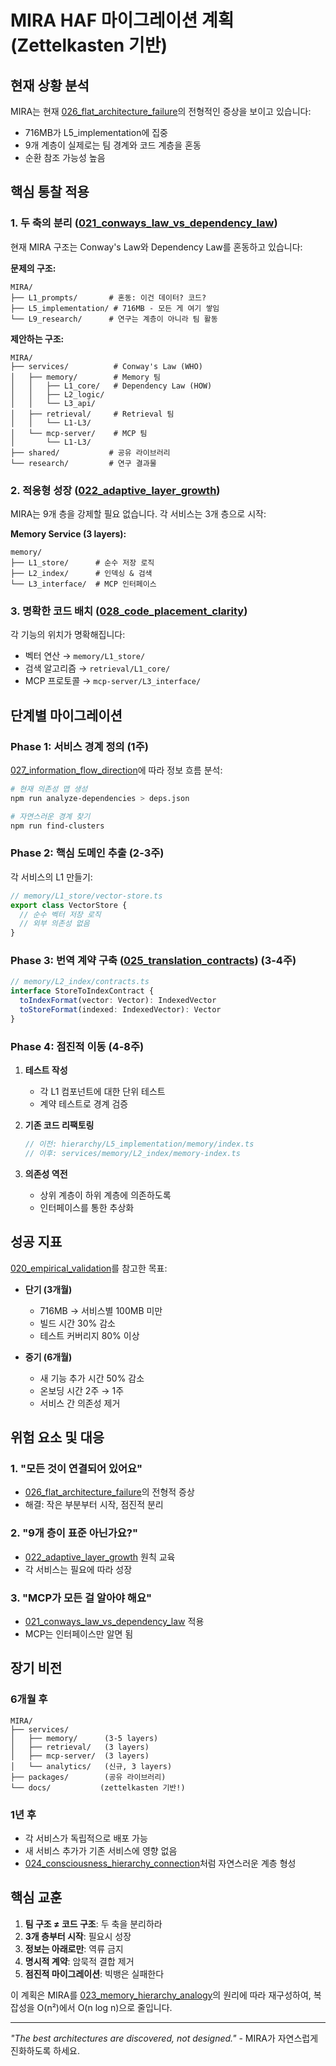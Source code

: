 # MIRA HAF 마이그레이션 계획 (Zettelkasten 기반)

## 현재 상황 분석

MIRA는 현재 [026_flat_architecture_failure](./zettel_references/026_flat_architecture_failure.md)의 전형적인 증상을 보이고 있습니다:
- 716MB가 L5_implementation에 집중
- 9개 계층이 실제로는 팀 경계와 코드 계층을 혼동
- 순환 참조 가능성 높음

## 핵심 통찰 적용

### 1. 두 축의 분리 ([021_conways_law_vs_dependency_law](./zettel_references/021_conways_law_vs_dependency_law.md))

현재 MIRA 구조는 Conway's Law와 Dependency Law를 혼동하고 있습니다:

**문제의 구조:**
```
MIRA/
├── L1_prompts/       # 혼동: 이건 데이터? 코드?
├── L5_implementation/ # 716MB - 모든 게 여기 쌓임
└── L9_research/      # 연구는 계층이 아니라 팀 활동
```

**제안하는 구조:**
```
MIRA/
├── services/          # Conway's Law (WHO)
│   ├── memory/        # Memory 팀
│   │   ├── L1_core/   # Dependency Law (HOW)
│   │   ├── L2_logic/
│   │   └── L3_api/
│   ├── retrieval/     # Retrieval 팀  
│   │   └── L1-L3/
│   └── mcp-server/    # MCP 팀
│       └── L1-L3/
├── shared/           # 공유 라이브러리
└── research/         # 연구 결과물
```

### 2. 적응형 성장 ([022_adaptive_layer_growth](./zettel_references/022_adaptive_layer_growth.md))

MIRA는 9개 층을 강제할 필요 없습니다. 각 서비스는 3개 층으로 시작:

**Memory Service (3 layers):**
```
memory/
├── L1_store/      # 순수 저장 로직
├── L2_index/      # 인덱싱 & 검색
└── L3_interface/  # MCP 인터페이스
```

### 3. 명확한 코드 배치 ([028_code_placement_clarity](./zettel_references/028_code_placement_clarity.md))

각 기능의 위치가 명확해집니다:
- 벡터 연산 → `memory/L1_store/`
- 검색 알고리즘 → `retrieval/L1_core/`
- MCP 프로토콜 → `mcp-server/L3_interface/`

## 단계별 마이그레이션

### Phase 1: 서비스 경계 정의 (1주)

[027_information_flow_direction](./zettel_references/027_information_flow_direction.md)에 따라 정보 흐름 분석:

```bash
# 현재 의존성 맵 생성
npm run analyze-dependencies > deps.json

# 자연스러운 경계 찾기
npm run find-clusters
```

### Phase 2: 핵심 도메인 추출 (2-3주)

각 서비스의 L1 만들기:

```typescript
// memory/L1_store/vector-store.ts
export class VectorStore {
  // 순수 벡터 저장 로직
  // 외부 의존성 없음
}
```

### Phase 3: 번역 계약 구축 ([025_translation_contracts](./zettel_references/025_translation_contracts.md)) (3-4주)

```typescript
// memory/L2_index/contracts.ts
interface StoreToIndexContract {
  toIndexFormat(vector: Vector): IndexedVector
  toStoreFormat(indexed: IndexedVector): Vector
}
```

### Phase 4: 점진적 이동 (4-8주)

1. **테스트 작성**
   - 각 L1 컴포넌트에 대한 단위 테스트
   - 계약 테스트로 경계 검증

2. **기존 코드 리팩토링**
   ```typescript
   // 이전: hierarchy/L5_implementation/memory/index.ts
   // 이후: services/memory/L2_index/memory-index.ts
   ```

3. **의존성 역전**
   - 상위 계층이 하위 계층에 의존하도록
   - 인터페이스를 통한 추상화

## 성공 지표

[020_empirical_validation](./zettel_references/020_empirical_validation.md)를 참고한 목표:

- **단기 (3개월)**
  - 716MB → 서비스별 100MB 미만
  - 빌드 시간 30% 감소
  - 테스트 커버리지 80% 이상

- **중기 (6개월)**
  - 새 기능 추가 시간 50% 감소
  - 온보딩 시간 2주 → 1주
  - 서비스 간 의존성 제거

## 위험 요소 및 대응

### 1. "모든 것이 연결되어 있어요"
- [026_flat_architecture_failure](./zettel_references/026_flat_architecture_failure.md)의 전형적 증상
- 해결: 작은 부분부터 시작, 점진적 분리

### 2. "9개 층이 표준 아닌가요?"
- [022_adaptive_layer_growth](./zettel_references/022_adaptive_layer_growth.md) 원칙 교육
- 각 서비스는 필요에 따라 성장

### 3. "MCP가 모든 걸 알아야 해요"
- [021_conways_law_vs_dependency_law](./zettel_references/021_conways_law_vs_dependency_law.md) 적용
- MCP는 인터페이스만 알면 됨

## 장기 비전

### 6개월 후
```
MIRA/
├── services/
│   ├── memory/      (3-5 layers)
│   ├── retrieval/   (3 layers)
│   ├── mcp-server/  (3 layers)
│   └── analytics/   (신규, 3 layers)
├── packages/        (공유 라이브러리)
└── docs/           (zettelkasten 기반!)
```

### 1년 후
- 각 서비스가 독립적으로 배포 가능
- 새 서비스 추가가 기존 서비스에 영향 없음
- [024_consciousness_hierarchy_connection](./zettel_references/024_consciousness_hierarchy_connection.md)처럼 자연스러운 계층 형성

## 핵심 교훈

1. **팀 구조 ≠ 코드 구조**: 두 축을 분리하라
2. **3개 층부터 시작**: 필요시 성장
3. **정보는 아래로만**: 역류 금지
4. **명시적 계약**: 암묵적 결합 제거
5. **점진적 마이그레이션**: 빅뱅은 실패한다

이 계획은 MIRA를 [023_memory_hierarchy_analogy](./zettel_references/023_memory_hierarchy_analogy.md)의 원리에 따라 재구성하여, 복잡성을 O(n²)에서 O(n log n)으로 줄입니다.

---

*"The best architectures are discovered, not designed."* - MIRA가 자연스럽게 진화하도록 하세요.